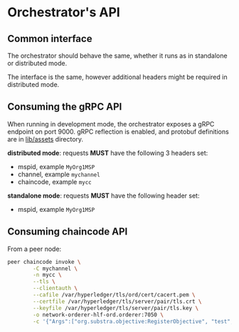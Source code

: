 # Orchestrator's API

## Common interface

The orchestrator should behave the same, whether it runs as in standalone or distributed mode.

The interface is the same, however additional headers might be required in distributed mode.

## Consuming the gRPC API

When running in development mode, the orchestrator exposes a gRPC endpoint on port 9000.
gRPC reflection is enabled, and protobuf definitions are in [lib/assets](../lib/assets) directory.

**distributed mode**: requests **MUST** have the following 3 headers set:
- mspid, example `MyOrg1MSP`
- channel, example `mychannel`
- chaincode, example `mycc`

**standalone mode**: requests **MUST** have the following header set:
- mspid, example `MyOrg1MSP`

## Consuming chaincode API

From a peer node:
```bash
peer chaincode invoke \
        -C mychannel \
        -n mycc \
        --tls \
        --clientauth \
        --cafile /var/hyperledger/tls/ord/cert/cacert.pem \
        --certfile /var/hyperledger/tls/server/pair/tls.crt \
        --keyfile /var/hyperledger/tls/server/pair/tls.key \
        -o network-orderer-hlf-ord.orderer:7050 \
        -c '{"Args":["org.substra.objective:RegisterObjective", "test", "Test", "{\"checksum\":\"669831a3180f1e77e9e3c904b76d625403924303118ff97acff2d8599b9dc91b\",\"storage_address\":\"Qsdf\"}", "TestMetrics", "{\"checksum\":\"669831a3180f1e77e9e3c904b76d625403924303118ff97acff2d8599b9dc91b\",\"storage_address\":\"Test\"}", "{\"key\":\"Test\",\"sample_keys\":[\"1\",\"2\"]}", "{\"test\":\"True\"}", "{\"public\":true,\"authorized_ids\":[\"1\"]}"]}'
```
